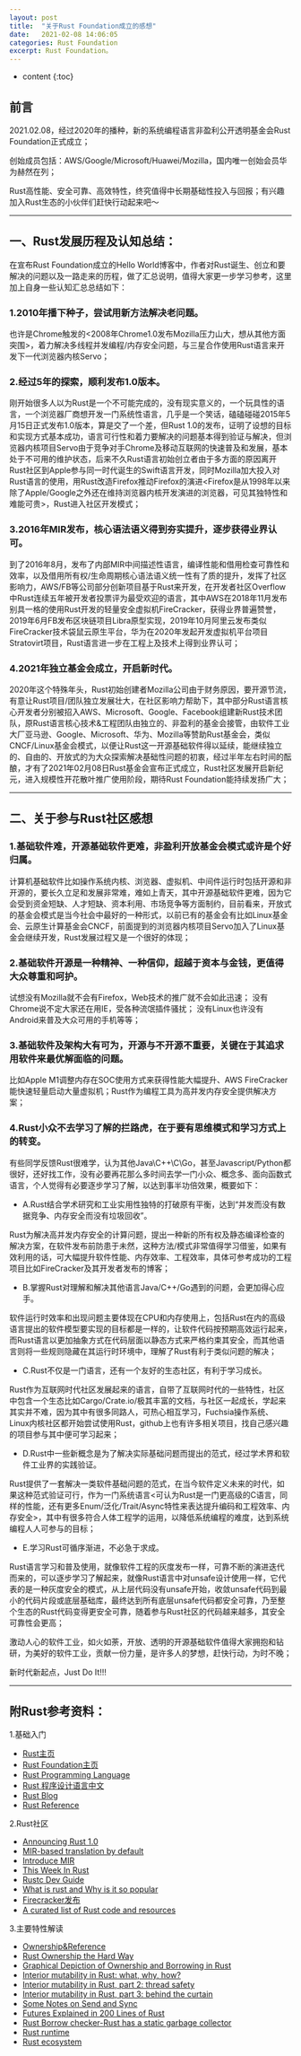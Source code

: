 ```yaml
---
layout: post
title:  "关于Rust Foundation成立的感想"
date:   2021-02-08 14:06:05
categories: Rust Foundation
excerpt: Rust Foundation。
---
```


* content
{:toc}

## 前言
2021.02.08，经过2020年的播<bo>种<zhe>，新的系统编程语言非盈利公开透明基金会Rust Foundation正式成立；

创始成员包括：AWS/Google/Microsoft/Huawei/Mozilla，国内唯一创始会员华为赫然在列；

Rust高性能、安全可靠、高效特性，终究值得中长期基础性投入与回报；有兴趣加入Rust生态的小伙伴们赶快行动起来吧～

---
## 一、Rust发展历程及认知总结：
在宣布Rust Foundation成立的Hello World博客中，作者对Rust诞生、创立和要解决的问题以及一路走来的历程，做了汇总说明，值得大家更一步学习参考，这里加上自身一些认知汇总总结如下：

### 1.2010年播下种子，尝试用新方法解决老问题。

也许是Chrome触发的<2008年Chrome1.0发布Mozilla压力山大，想从其他方面突围>，着力解决多线程并发编程/内存安全问题，与三星合作使用Rust语言来开发下一代浏览器内核Servo；

### 2.经过5年的探索，顺利发布1.0版本。

刚开始很多人以为Rust是一个不可能完成的，没有现实意义的，一个玩具性的语言，一个浏览器厂商想开发一门系统性语言，几乎是一个笑话，磕磕碰碰2015年5月15日正式发布1.0版本，算是交了一个差，但Rust 1.0的发布，证明了设想的目标和实现方式基本成功，语言可行性和着力要解决的问题基本得到验证与解决，但浏览器内核项目Servo由于竞争对手Chrome及移动互联网的快速普及和发展，基本处于不可用的维护状态，后来不久Rust语言初始创立者由于多方面的原因离开Rust社区到Apple参与同一时代诞生的Swift语言开发，同时Mozilla加大投入对Rust语言的使用，用Rust改造Firefox推动Firefox的演进<Firefox是从1998年以来除了Apple/Google之外还在维持浏览器内核开发演进的浏览器，可见其独特性和难能可贵>，Rust进入社区开发模式；

### 3.2016年MIR发布，核心语法语义得到夯实提升，逐步获得业界认可。

到了2016年8月，发布了内部MIR中间描述性语言，编译性能和借用检查可靠性和效率，以及借用所有权/生命周期核心语法语义统一性有了质的提升，发挥了社区影响力，AWS/FB等公司部分创新项目基于Rust来开发，在开发者社区Overflow中Rust连续五年被开发者投票评为最受欢迎的语言，其中AWS在2018年11月发布别具一格的使用Rust开发的轻量安全虚拟机FireCracker，获得业界普遍赞誉，2019年6月FB发布区块链项目Libra原型实现，2019年10月阿里云发布类似FireCracker技术袋鼠云原生平台，华为在2020年发起开发虚拟机平台项目Stratovirt项目，Rust语言进一步在工程上及技术上得到业界认可；

### 4.2021年独立基金会成立，开启新时代。

2020年这个特殊年头，Rust初始创建者Mozilla公司由于财务原因，要开源节流，有意让Rust项目/团队独立发展壮大，在社区影响力帮助下，其中部分Rust语言核心开发者分别被招入AWS、Microsoft、Google、Facebook组建新Rust技术团队，原Rust语言核心技术&工程团队由独立的、非盈利的基金会接管，由软件工业大厂亚马逊、Google、Microsoft、华为、Mozilla等赞助Rust基金会，类似CNCF/Linux基金会模式，以便让Rust这一开源基础软件得以延续，能继续独立的、自由的、开放式的为大众探索解决基础性问题的初衷，经过半年左右时间的酝酿，才有了2021年02月08日Rust基金会宣布正式成立，Rust社区发展开启新纪元，进入规模性开花散叶推广使用阶段，期待Rust Foundation能持续发扬广大；

---
## 二、关于参与Rust社区感想

### 1.基础软件难，开源基础软件更难，非盈利开放基金会模式或许是个好归属。

计算机基础软件比如操作系统内核、浏览器、虚拟机、中间件运行时包括开源和非开源的，要长久立足和发展非常难，难如上青天，其中开源基础软件更难，因为它会受到资金短缺、人才短缺、资本利用、市场竞争等方面制约，目前看来，开放式的基金会模式是当今社会中最好的一种形式，以前已有的基金会有比如Linux基金会、云原生计算基金会CNCF，前面提到的浏览器内核项目Servo加入了Linux基金会继续开发，Rust发展过程又是一个很好的体现；

### 2.基础软件开源是一种精神、一种信仰，超越于资本与金钱，更值得大众尊重和呵护。

试想没有Mozilla就不会有Firefox，Web技术的推广就不会如此迅速；
没有Chrome说不定大家还在用IE，受各种流氓插件骚扰；
没有Linux也许没有Android来普及大众可用的手机等等；

### 3.基础软件及架构大有可为，开源与不开源不重要，关键在于其追求用软件来最优解面临的问题。

比如Apple M1调整内存在SOC使用方式来获得性能大幅提升、AWS FireCracker能快速轻量启动大量虚拟机；Rust作为编程工具为高并发内存安全提供解决方案；

### 4.Rust小众不去学习了解的拦路虎，在于要有思维模式和学习方式上的转变。

有些同学反馈Rust很难学，认为其他Java\C++\C\Go，甚至Javascript/Python都很好，还好找工作，没有必要再花那么多时间去学一门小众、概念多、面向函数式语言，个人觉得有必要逐步学习了解，以达到事半功倍效果，概要如下：

+ A.Rust结合学术研究和工业实用性独特的打破原有平衡，达到“并发而没有数据竞争、内存安全而没有垃圾回收”。

Rust为解决高并发内存安全的计算问题，提出一种新的所有权及静态编译检查的解决方案，在软件发布前防患于未然，这种方法/模式非常值得学习借鉴，如果有效利用的话，可大幅提升软件性能、内存效率、工程效率，具体可参考成功的工程项目比如FireCracker及其开发者发布的博客；

+ B.掌握Rust对理解和解决其他语言Java/C++/Go遇到的问题，会更加得心应手。

软件运行时效率和出现问题主要体现在CPU和内存使用上，包括Rust在内的高级语言提出的软件模型要实现的目标都是一样的，让软件代码按预期高效运行起来，而Rust语言以更加抽象方式在代码层面以静态方式来严格约束其安全，而其他语言则将一些规则隐藏在其运行时环境中，理解了Rust有利于类似问题的解决；

+ C.Rust不仅是一门语言，还有一个友好的生态社区，有利于学习成长。

Rust作为互联网时代社区发展起来的语言，自带了互联网时代的一些特性，社区中包含一个生态比如Cargo/Crate.io/极其丰富的文档，与社区一起成长，学起来其实并不难，因为其中有很多同路人，可热心相互学习，Fuchsia操作系统、Linux内核社区都开始尝试使用Rust，github上也有许多相关项目，找自己感兴趣的项目参与其中便可学习起来；

+ D.Rust中一些新概念是为了解决实际基础问题而提出的范式，经过学术界和软件工业界的实践验证。

Rust提供了一套解决一类软件基础问题的范式，在当今软件定义未来的时代，如果这种范式验证可行，作为一门系统语言<可认为Rust是一门更高级的C语言，同样的性能，还有更多Enum/泛化/Trait/Async特性来表达提升编码和工程效率、内存安全>，其中有很多符合人体工程学的运用，以降低系统编程的难度，达到系统编程人人可参与的目标；

+ E.学习Rust可循序渐进，不必急于求成。

Rust语言学习和普及使用，就像软件工程的灰度发布一样，可靠不断的演进迭代而来的，可以逐步学习了解起来，就像Rust语言中对unsafe设计使用一样，它代表的是一种灰度安全的模式，从上层代码没有unsafe开始，收敛unsafe代码到最小的代码片段或底层基础库，最终达到所有底层unsafe代码都安全可靠，乃至整个生态的Rust代码变得更安全可靠，随着参与Rust社区的代码越来越多，其安全可靠性会更高；


激动人心的软件工业，如火如荼，开放、透明的开源基础软件值得大家拥抱和钻研，为美好的软件工业，贡献一份力量，是许多人的梦想，赶快行动，为时不晚；

新时代新起点，Just Do It!!!

---
## 附Rust参考资料：
1.基础入门
* [Rust主页](https://www.rust-lang.org/)
* [Rust Foundation主页](https://foundation.rust-lang.org/)
* [Rust Programming Language](https://doc.rust-lang.org/book/)
* [Rust 程序设计语言中文](https://kaisery.github.io/trpl-zh-cn/)
* [Rust Blog](https://blog.rust-lang.org/)
* [Rust Reference](https://doc.rust-lang.org/stable/reference/introduction.html)

2.Rust社区
* [Announcing Rust 1.0](https://blog.rust-lang.org/2015/05/15/Rust-1.0.html)
* [MIR-based translation by default](https://github.com/rust-lang/rust/pull/34096)
* [Introduce MIR](https://blog.rust-lang.org/2016/04/19/MIR.html)
* [This Week In Rust](https://this-week-in-rust.org/)
* [Rustc Dev Guide](https://rustc-dev-guide.rust-lang.org/getting-started.html)
* [What is rust and Why is it so popular](https://stackoverflow.blog/2020/01/20/what-is-rust-and-why-is-it-so-popular/)
* [Firecracker发布](https://amazonaws-china.com/cn/blogs/aws/firecracker-lightweight-virtualization-for-serverless-computing/)
* [A curated list of Rust code and resources](https://github.com/rust-unofficial/awesome-rust)

3.主要特性解读
* [Ownership&Reference](https://blog.thoughtram.io/references-in-rust/)
* [Rust Ownership the Hard Way](https://chrismorgan.info/blog/rust-ownership-the-hard-way.html)
* [Graphical Depiction of Ownership and Borrowing in Rust](https://rufflewind.com/2017-02-15/rust-move-copy-borrow)
* [Interior mutability in Rust: what, why, how?](https://ricardomartins.cc/2016/06/08/interior-mutability)
* [Interior mutability in Rust, part 2: thread safety](https://ricardomartins.cc/2016/06/25/interior-mutability-thread-safety)
* [Interior mutability in Rust, part 3: behind the curtain](https://ricardomartins.cc/2016/07/11/interior-mutability-behind-the-curtain)
* [Some Notes on Send and Sync](https://huonw.github.io/blog/2015/02/some-notes-on-send-and-sync/)
* [Futures Explained in 200 Lines of Rust](https://cfsamson.github.io/books-futures-explained/)
* [Rust Borrow checker-Rust has a static garbage collector](https://words.steveklabnik.com/borrow-checking-escape-analysis-and-the-generational-hypothesis)
* [Rust runtime](https://blog.mgattozzi.dev/rusts-runtime)
* [Rust ecosystem](https://joeprevite.com/rust-lang-ecosystem)
